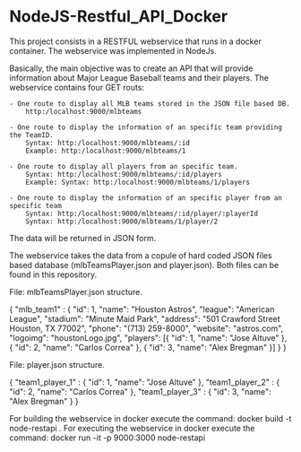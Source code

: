 # NodeJS-Restful_API_Docker

This project consists in a RESTFUL webservice that runs in a docker container. The webservice was implemented in NodeJs.

Basically, the main objective was to create an API that will provide information about Major League Baseball teams and their players. The webservice contains four GET routs:

    - One route to display all MLB teams stored in the JSON file based DB. 
        http:/localhost:9000/mlbteams
   
    - One route to display the information of an specific team providing the TeamID.
        Syntax: http:/localhost:9000/mlbteams/:id
        Example: http:/localhost:9000/mlbteams/1
    
    - One route to display all players from an specific team.
        Syntax: http:/localhost:9000/mlbteams/:id/players
        Example: Syntax: http:/localhost:9000/mlbteams/1/players
    
    - One route to display the information of an specific player from an specific team
        Syntax: http:/localhost:9000/mlbteams/:id/player/:playerId
        Syntax: http:/localhost:9000/mlbteams/1/player/2
 
The data will be returned in JSON form.
 
The webservice takes the data from a copule of hard coded JSON files based database (mlbTeamsPlayer.json and player.json). Both files can be found in this repository.

File: mlbTeamsPlayer.json structure.

  {
   "mlb_team1" : {
       "id": 1,
       "name": "Houston Astros",
       "league": "American League",
       "stadium": "Minute Maid Park",
       "address": "501 Crawford Street Houston, TX 77002",
       "phone": "(713) 259-8000",
       "website": "astros.com",
       "logoimg": "houstonLogo.jpg",
       "players":  [{
            "id": 1,
            "name": "Jose Altuve"
         }, {
            "id": 2,
            "name": "Carlos Correa"
         }, {
            "id": 3,
            "name": "Alex Bregman"
         }]
      }
    }

File: player.json structure.

  {
    "team1_player_1" : {
        "id": 1,
        "name": "Jose Altuve"
    },
    "team1_player_2" : {
        "id": 2,
        "name": "Carlos Correa"
    },
    "team1_player_3" : {
        "id": 3,
        "name": "Alex Bregman"
    }
 }
 
 For building the webservice in docker execute the command: docker build -t node-restapi .
 For executing the webservice in docker execute the command: docker run -it -p 9000:3000 node-restapi

    
        
    
